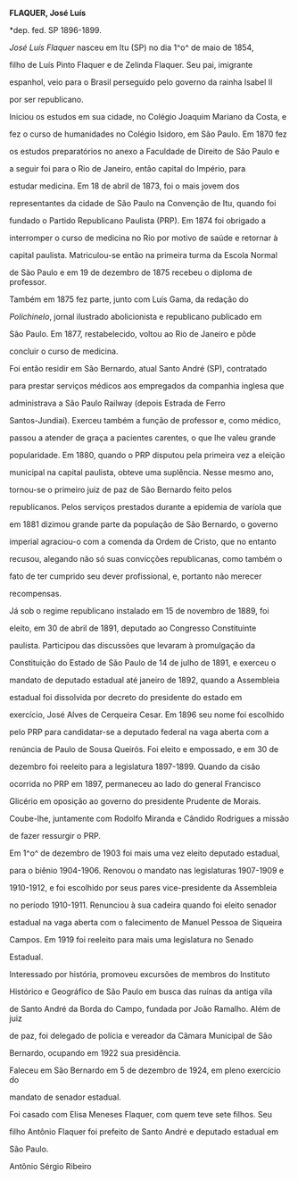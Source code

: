 **FLAQUER, José Luís**



\*dep. fed. SP 1896-1899.



*José Luís Flaquer* nasceu em Itu (SP) no dia 1^o^ de maio de 1854,

filho de Luís Pinto Flaquer e de Zelinda Flaquer. Seu pai, imigrante

espanhol, veio para o Brasil perseguido pelo governo da rainha Isabel II

por ser republicano.



Iniciou os estudos em sua cidade, no Colégio Joaquim Mariano da Costa, e

fez o curso de humanidades no Colégio Isidoro, em São Paulo. Em 1870 fez

os estudos preparatórios no anexo a Faculdade de Direito de São Paulo e

a seguir foi para o Rio de Janeiro, então capital do Império, para

estudar medicina. Em 18 de abril de 1873, foi o mais jovem dos

representantes da cidade de São Paulo na Convenção de Itu, quando foi

fundado o Partido Republicano Paulista (PRP). Em 1874 foi obrigado a

interromper o curso de medicina no Rio por motivo de saúde e retornar à

capital paulista. Matriculou-se então na primeira turma da Escola Normal

de São Paulo e em 19 de dezembro de 1875 recebeu o diploma de professor.

Também em 1875 fez parte, junto com Luís Gama, da redação do

*Polichinelo*, jornal ilustrado abolicionista e republicano publicado em

São Paulo. Em 1877, restabelecido, voltou ao Rio de Janeiro e pôde

concluir o curso de medicina.



Foi então residir em São Bernardo, atual Santo André (SP), contratado

para prestar serviços médicos aos empregados da companhia inglesa que

administrava a São Paulo Railway (depois Estrada de Ferro

Santos-Jundiaí). Exerceu também a função de professor e, como médico,

passou a atender de graça a pacientes carentes, o que lhe valeu grande

popularidade. Em 1880, quando o PRP disputou pela primeira vez a eleição

municipal na capital paulista, obteve uma suplência. Nesse mesmo ano,

tornou-se o primeiro juiz de paz de São Bernardo feito pelos

republicanos. Pelos serviços prestados durante a epidemia de varíola que

em 1881 dizimou grande parte da população de São Bernardo, o governo

imperial agraciou-o com a comenda da Ordem de Cristo, que no entanto

recusou, alegando não só suas convicções republicanas, como também o

fato de ter cumprido seu dever profissional, e, portanto não merecer

recompensas.



Já sob o regime republicano instalado em 15 de novembro de 1889, foi

eleito, em 30 de abril de 1891, deputado ao Congresso Constituinte

paulista. Participou das discussões que levaram à promulgação da

Constituição do Estado de São Paulo de 14 de julho de 1891, e exerceu o

mandato de deputado estadual até janeiro de 1892, quando a Assembleia

estadual foi dissolvida por decreto do presidente do estado em

exercício, José Alves de Cerqueira Cesar. Em 1896 seu nome foi escolhido

pelo PRP para candidatar-se a deputado federal na vaga aberta com a

renúncia de Paulo de Sousa Queirós. Foi eleito e empossado, e em 30 de

dezembro foi reeleito para a legislatura 1897-1899. Quando da cisão

ocorrida no PRP em 1897, permaneceu ao lado do general Francisco

Glicério em oposição ao governo do presidente Prudente de Morais.

Coube-lhe, juntamente com Rodolfo Miranda e Cândido Rodrigues a missão

de fazer ressurgir o PRP.



Em 1^o^ de dezembro de 1903 foi mais uma vez eleito deputado estadual,

para o biênio 1904-1906. Renovou o mandato nas legislaturas 1907-1909 e

1910-1912, e foi escolhido por seus pares vice-presidente da Assembleia

no período 1910-1911. Renunciou à sua cadeira quando foi eleito senador

estadual na vaga aberta com o falecimento de Manuel Pessoa de Siqueira

Campos. Em 1919 foi reeleito para mais uma legislatura no Senado

Estadual.



Interessado por história, promoveu excursões de membros do Instituto

Histórico e Geográfico de São Paulo em busca das ruínas da antiga vila

de Santo André da Borda do Campo, fundada por João Ramalho. Além de juiz

de paz, foi delegado de polícia e vereador da Câmara Municipal de São

Bernardo, ocupando em 1922 sua presidência.



Faleceu em São Bernardo em 5 de dezembro de 1924, em pleno exercício do

mandato de senador estadual.



Foi casado com Elisa Meneses Flaquer, com quem teve sete filhos. Seu

filho Antônio Flaquer foi prefeito de Santo André e deputado estadual em

São Paulo.



Antônio Sérgio Ribeiro



